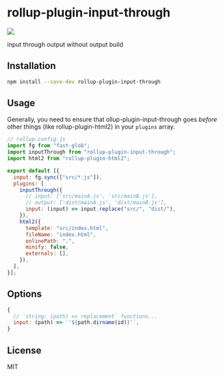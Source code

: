 # rollup-plugin-input-through

[![](https://img.shields.io/npm/v/rollup-plugin-replace.svg?style=flat)](https://www.npmjs.com/package/rollup-plugin-input-through)

input through output without output build

## Installation

```bash
npm install --save-dev rollup-plugin-input-through
```

## Usage

Generally, you need to ensure that ollup-plugin-input-through goes _before_ other things (like rollup-plugin-html2) in your `plugins` array.

```js
// rollup.config.js
import fg from "fast-glob";
import inputThrough from "rollup-plugin-input-through";
import html2 from "rollup-plugin-html2";

export default [{
  input: fg.sync(["src/*.js"]),
  plugins: [
    inputThrough({
      // input: ['src/mainA.js', 'src/mainB.js'],
      // output: ['dist/mainA.js', 'dist/mainB.js'],
      input: (input) => input.replace("src/", "dist/"),
    }),
    html2({
      template: "src/index.html",
      fileName: "index.html",
      onlinePath: ".",
      minify: false,
      externals: [],
    }),
  ],
}];
```

## Options

```js
{
  // `string: (path) => replacement` functions...
  input: (path) => `'${path.dirname(id)}'`,
}
```

## License

MIT
